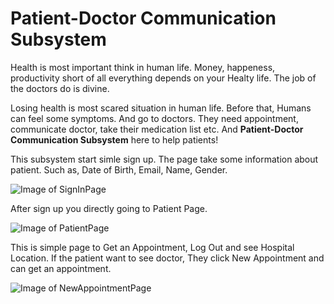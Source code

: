 # Patient-Doctor Communication Subsystem

Health is most important think in human life. Money, happeness, productivity short of all everything depends on your Healty life. The job of the doctors do is divine.

Losing health is most scared situation in human life. Before that, Humans can feel some symptoms. And go to doctors. They need appointment, communicate doctor, take their medication list etc. And   **Patient-Doctor Communication Subsystem** here to help patients!

This subsystem start simle sign up. The page take some information about patient. Such as, Date of Birth, Email, Name, Gender. 

![Image of SignInPage](./public/assets/IndexPage.png)

After sign up you directly going to Patient Page.

![Image of PatientPage](./public/assets/IndexPage.png)


This is simple page to Get an Appointment, Log Out and see Hospital Location. If the patient want to see doctor, They click New Appointment and can get an appointment.

![Image of NewAppointmentPage](./public/assets/ageAsking.png)


